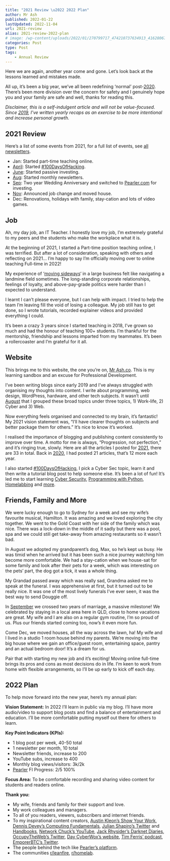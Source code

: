 ```yaml
---
title: "2021 Review \u2022 2022 Plan"
author: Mr Ash
published: 2022-01-22
lastUpdated: 2022-11-04
url: 2021-review
alias: 2021-review-2022-plan
# image: /wp-content/uploads/2022/01/270799717_474210737634913_4162806776516902679_n-scaled.jpg
categories: Post
type: Post
tags:
    - Annual Review
---
```


<!-- <iframe frameborder="0" height="102px" loading="lazy" scrolling="no" src="https://anchor.fm/mrashleyball/embed/episodes/2021-Review--2022-Plan-e1d9b9a" width="400px"></iframe> -->

Here we are again, another year come and gone. Let’s look back at the lessons learned and mistakes made.

All up, it’s been a big year, we’ve all been redefining ‘normal’ post-[2020](https://mrash.co/yearly-review-2020/). There’s been more division over the concern for safety and I genuinely hope you and your family are safe and well, thanks for reading this.

*Disclaimer, this is a self-indulgent article and will not be value-focused. Since [2019](https://mrash.co/2019-in-review/), I’ve written yearly recaps as an exercise to be more intentional and increase personal growth.*

## 2021 Review

Here’s a list of some events from 2021, for a full list of events, see [all newsletters](https://mrash.co/newsletters/).

- Jan: Started part-time teaching online.
- [April](https://mrash.co/letter/its-me-again/): Started [\#100DaysOfHacking](https://mrash.co/100daysofhacking/).
- [June](https://mrash.co/letter/may-july-21/): Started passive investing.
- [Aug](https://mrash.co/letter/buckets-august-2021/): Started monthly newsletters.
- [Sep](https://mrash.co/letter/oh-shiny-sep-21/): Two year Wedding Anniversary and switched to [Pearler.com](http://pearler.com/) for investing.
- [Nov](https://mrash.co/letter/lets-write-nov-21/): Announced job change and moved house.
- Dec: Renovations, holidays with family, stay-cation and lots of video games.

## Job

Ah, my day job, an IT Teacher. I honestly love my job, I’m extremely grateful to my peers and the students who make the workplace what it is.

At the beginning of 2021, I started a Part-time position teaching online, I was terrified. But after a lot of consideration, speaking with others and reflecting on 2021… I’m happy to say I’m officially moving over to online teaching Full-time in 2022!

My experience of ‘[moving sideways](https://www.seek.com.au/career-advice/article/why-you-should-consider-a-horizontal-career-move)‘ in a large business felt like navigating a landmine field sometimes. The long-standing corporate relationships, feelings of loyalty, and above-pay-grade politics were harder than I expected to understand.

I learnt I can’t please everyone, but I can help with impact. I tried to help the team I’m leaving fill the void of losing a colleague. My job still has to get done, so I wrote tutorials, recorded explainer videos and provided everything I could.

It’s been a crazy 3 years since I started teaching in 2018, I’ve grown so much and had the honour of teaching 100+ students. I’m thankful for the mentorship, friendship and lessons imparted from my teammates. It’s been a rollercoaster and I’m grateful for it all.

## Website

This brings me to this website, the one you’re on, [Mr Ash.co](https://mrash.co/). This is my learning sandbox and an excuse for Professional Development.

I’ve been writing blogs since early 2019 and I’ve always struggled with organising my thoughts into content. I write about programming, web design, WordPress, hardware, and other tech subjects. It wasn’t until [August](https://mrash.co/letter/buckets-august-2021/) that I grouped these broad topics under three topics, 1) Work-life, 2) Cyber and 3) Web.

Now everything feels organised and connected to my brain, it’s fantastic! My 2021 vision statement was, “I’ll have clearer thoughts on subjects and better package them for others.” It’s nice to know it’s worked.

I realised the importance of blogging and publishing content consistently to improve over time. A motto for me is always, “Progression, not perfection,” and it’s ringing true, slowly. Here are all the articles I posted for [2021](https://mrash.co/2021/), there are 33 in total. Back in [2020](https://mrash.co/2020/), I had posted 21 articles, that’s 12 more each year.

I also started [\#100DaysOfHacking](https://mrash.co/100daysofhacking/), I pick a Cyber Sec topic, learn it and then write a tutorial blog post to help someone else. It’s been a lot of fun! It’s led me to start learning [Cyber Security](https://mrash.co/starting-out-in-cyber-security/), [Programming with Python](https://mrash.co/intro-to-python-free-python-starter-guide/), [Homelabbing](https://mrash.co/homelabs-beginners-guide-to-homelabbing/) and [more](https://mrash.co/category/cyber/hacking/).

## Friends, Family and More

We were lucky enough to go to Sydney for a week and see my wife’s favourite musical, Hamilton. It was amazing and we loved exploring the city together. We went to the Gold Coast with her side of the family which was nice. There was a lock-down in the middle of it sadly but there was a pool, spa and we could still get take-away from amazing restaurants so it wasn’t bad.

In August we adopted my grandparent’s dog, Max, so he’s kept us busy. He was timid when he arrived but it has been such a nice journey watching him become more comfortable. We had a stay-cation when we house-sat for some family and look after their pets for a week, which was interesting on the pets’ part, the dog got a tick, it was a whole thing.

My Grandad passed away which was really sad, Grandma asked me to speak at the funeral. I was apprehensive at first, but it turned out to be really nice. It was one of the most lively funerals I’ve ever seen, it was the best way to send Douggie off.

In [September](https://mrash.co/letter/oh-shiny-sep-21/) we crossed two years of marriage, a massive milestone! We celebrated by staying in a local area here in QLD, close to home vacations are great. My wife and I are also on a regular gym routine, I’m so proud of us. Plus our friends started coming too, now’s it even more fun.

Come Dec, we moved houses, all the way across the lawn, ha! My wife and I lived in a studio 1 room house behind my parents. We’re moving into the big house where we gain an office/guest room, entertaining space, pantry and an actual bedroom door! It’s a dream for us.

Pair that with starting my new job and it’s exciting! Moving online full-time brings its pros and cons as most decisions do in life. I’m keen to work from home with flexible arrangements, so I’ll be up early to kick off each day.

## 2022 Plan

To help move forward into the new year, here’s my annual plan:

**Vision Statement:** In 2022 I’ll learn in public via my blog. I’ll have more audio/video to support blog posts and find a balance of entertainment and education. I’ll be more comfortable putting myself out there for others to learn.

**Key Point Indicators (KPIs):**

- 1 blog post per week, 40-50 total
- 1 newsletter per month, 10 total
- Newsletter friends, increase to 200
- YouTube subs, increase to 400
- Monthly blog views/visitors: 3k/2k
- [Pearler](https://pearler.com/invited/ASHLEY43593) FI Progress: 2/5 100%

**Focus Area:** To be comfortable recording and sharing video content for students and readers online.

**Thank you:**

- My wife, friends and family for their support and love.
- My work colleagues and managers.
- To all of you readers, viewers, subscribers and internet friends.
- To my inspirational content creators, [Austin Kleon’s Show Your Work](https://austinkleon.com/show-your-work/), [Dennis Devey’s Computing Fundamentals](https://www.roppers.org/courses/computing-fundamentals), [Julian Shapiro’s Twitter](https://twitter.com/julian) and [Handbooks](https://www.julian.com/), [Network Chuck’s YouTube](https://www.youtube.com/user/NetworkChuck), [Jack Rhysider’s Darknet Diaries](https://darknetdiaries.com/), [OccupyTheWeb’s Twitter](https://twitter.com/three_cube), [Day CyberWox’s website](https://www.cyberwoxacademy.com/), [Tim Ferris’ podcast](https://tim.blog/podcast/), [EmporerBTC’s Twitter](https://twitter.com/EmperorBTC).
- The people behind the tech like [Pearler’s platform](https://pearler.com/invited/ASHLEY43593).
- The communities [r/leanfire](https://www.reddit.com/r/leanfire/), [r/homelab](https://www.reddit.com/r/homelab/).